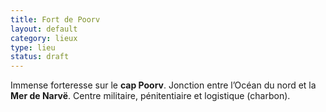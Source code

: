 ```yaml
---
title: Fort de Poorv
layout: default
category: lieux
type: lieu
status: draft
---
```

Immense forteresse sur le **cap Poorv**. Jonction entre l’Océan du nord et la **Mer de Narvë**.
Centre militaire, pénitentiaire et logistique (charbon).
